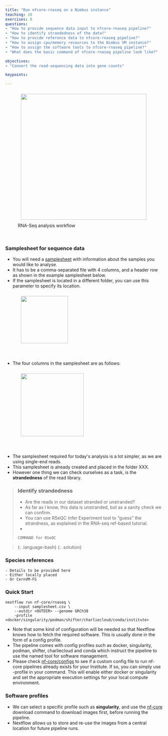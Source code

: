 ```yaml
---
title: "Run nfcore-rnaseq on a Nimbus instance"
teaching: 10
exercises: 0
questions:
- "How to provide sequence data input to nfcore-rnaseq pipeline?"
- "How to identify strandedness of the data?"
- "How to provide reference data to nfcore-rnaseq pipeline?"
- "How to assign cpu/memory resources to the Nimbus VM instance?"
- "How to assign the software tools to nfcore-rnaseq pipeline?"
- "What does the basic command of nfcore-rnaseq pipeline look like?"

objectives:
- "Convert the read-sequencing data into gene counts"

keypoints:

---
```


<figure>
  <img src="{{ page.root }}/fig/STEP1_original_pipe_to_nextflowing.png" style="margin:10px;height:400px"/>
  <figcaption> RNA-Seq analysis workflow </figcaption>
</figure><br>


### Samplesheet for sequence data
- You will need a [samplesheet](https://nf-co.re/rnaseq/3.7/usage#samplesheet-input) with information about the samples you would like to analyse. 
- It has to be a comma-separated file with 4 columns, and a header row as shown in the example samplesheet below. 
- If the samplesheet is located in a different folder, you can use this parameter to specify its location. 

<figure>
  <img src="{{ page.root }}/fig/elaborate_samplesheet.png" style="margin:10px;height:150px"/>
</figure><br>

- The four columns in the samplesheet are as follows:
<figure>
  <img src="{{ page.root }}/fig/samplesheet_description.png" style="margin:10px;height:200px"/>
</figure><br>

- The samplesheet required for today's analysis is a lot simpler, as we are using single-end reads. 
- This samplesheet is already created and placed in the folder XXX.
- However one thing we can check ourselves as a task, is the **strandedness** of the read library.

> ### Identify strandedness
> - Are the reads in our dataset stranded or unstranded?
> - As far as I know, this data is unstranded, but as a sanity check we can confirm. 
> - You can use RSeQC Infer Experiment tool to “guess” the strandness, as explained in the RNA-seq ref-based tutorial.
> - 
> ```
> COMMAND for RSeQC
> 
> ```

> {: .language-bash}
{: .solution}


### Species references
```
- Details to be provided here 
- Either locally placed 
- Or CernVM-FS
```

### Quick Start
```
nextflow run nf-core/rnaseq \
    --input samplesheet.csv \
    --outdir <OUTDIR> --genome GRCh38 
    -profile <docker/singularity/podman/shifter/charliecloud/conda/institute>
```

- Note that some kind of configuration will be needed so that Nextflow knows how to fetch the required software. This is usually done in the form of a config profile. 
- The pipeline comes with config profiles such as docker, singularity, podman, shifter, charliecloud and conda which instruct the pipeline to use the named tool for software management.
- Please check [nf-core/configs](https://github.com/nf-core/configs#documentation) to see if a custom config file to run nf-core pipelines already exists for your Institute. If so, you can simply use -profile <institute> in your command. This will enable either docker or singularity and set the appropriate execution settings for your local compute environment.

### Software profiles
- We can select a specific profile such as **singularity**, and use the [nf-core](https://nf-co.re/tools/#downloading-pipelines-for-offline-use) download command to download images first, before running the pipeline. 
- Nextflow allows us to store and re-use the images from a central location for future pipeline runs.
  







  

